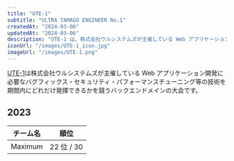 ```yaml
---
title: "UTE-1"
subtitle: "ULTRA TAMAGO ENGINEER No.1"
createdAt: "2024-03-06"
updatedAt: "2024-03-06"
description: "UTE-1 は、株式会社ウルシステムズが主催している Web アプリケーション開発に必要なバグフィックス・セキュリティ・パフォーマンスチューニング等の技術を期間内にどれだけ発揮できるかを競うバックエンドメインの大会です。"
iconUrl: "/images/UTE-1_icon.jpg"
imageUrl: "/images/UTE-1.png"
---
```


[UTE-1](https://uteone.jp/)は株式会社ウルシステムズが主催している Web アプリケーション開発に必要なバグフィックス・セキュリティ・パフォーマンスチューニング等の技術を期間内にどれだけ発揮できるかを競うバックエンドメインの大会です。

## 2023
| チーム名 | 順位 |
| :-: | :-: |
| Maximum | 22 位 / 30 |